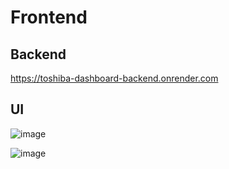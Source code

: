 # Frontend


## Backend
  https://toshiba-dashboard-backend.onrender.com
## UI
![image](https://github.com/Anurag15v/Toshiba-Dashboard-Frontend/assets/75154376/ee590a89-ef20-4628-85e0-2961612c8ff8)

![image](https://github.com/Anurag15v/Toshiba-Dashboard-Frontend/assets/75154376/6d3c5342-bc18-4861-a4ac-d7e23fe087f4)
